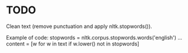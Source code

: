 TODO
====

Clean text (remove punctuation and apply nltk.stopwords()).

Example of code: 
 stopwords = nltk.corpus.stopwords.words('english')
 ...     content = [w for w in text if w.lower() not in stopwords]


